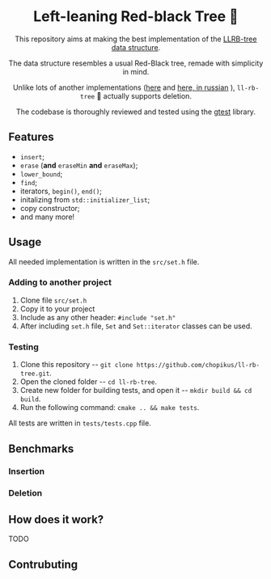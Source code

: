 <div align="center">
  <h1> Left-leaning Red-black Tree 🌳 </h1>

This repository aims at making the best implementation of the [LLRB-tree data structure](https://sedgewick.io/wp-content/themes/sedgewick/papers/2008LLRB.pdf).
  
The data structure resembles a usual Red-Black tree, remade with simplicity in mind.
  
Unlike lots of another implementations ([here](https://www.geeksforgeeks.org/left-leaning-red-black-tree-insertion/) and [here, in russian](http://neerc.ifmo.ru/wiki/index.php?title=%D0%9B%D0%B5%D0%B2%D0%BE%D1%81%D1%82%D0%BE%D1%80%D0%BE%D0%BD%D0%BD%D0%B8%D0%B5_%D0%BA%D1%80%D0%B0%D1%81%D0%BD%D0%BE-%D1%87%D1%91%D1%80%D0%BD%D1%8B%D0%B5_%D0%B4%D0%B5%D1%80%D0%B5%D0%B2%D1%8C%D1%8F) ), `ll-rb-tree` 🌳 actually supports deletion.

The codebase is thoroughly reviewed and tested using the [gtest](https://github.com/google/googletest) library.
</div>

## Features
* `insert`;
* `erase` (__and__ `eraseMin` __and__ `eraseMax`);
* `lower_bound`;
* `find`;
* iterators, `begin()`, `end()`;
* initalizing from `std::initializer_list`;
* copy constructor;
* and many more!

## Usage

All needed implementation is written in the `src/set.h` file.

### Adding to another project

1. Clone file `src/set.h`
2. Copy it to your project
3. Include as any other header: `#include "set.h"`
4. After including `set.h` file, `Set` and `Set::iterator` classes can be used.

### Testing
1. Clone this repository -- `git clone https://github.com/chopikus/ll-rb-tree.git`.
2. Open the cloned folder -- `cd ll-rb-tree`.
3. Create new folder for building tests, and open it -- `mkdir build && cd build`.
4. Run the following command: `cmake .. && make tests`.

All tests are written in `tests/tests.cpp` file.

## Benchmarks
### Insertion

### Deletion

## How does it work?
TODO

## Contrubuting
